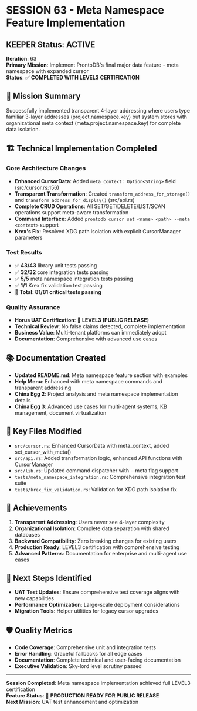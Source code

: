 # SESSION 63 - Meta Namespace Feature Implementation

## KEEPER Status: ACTIVE
**Iteration**: 63  
**Primary Mission**: Implement ProntoDB's final major data feature - meta namespace with expanded cursor  
**Status**: ✅ **COMPLETED WITH LEVEL3 CERTIFICATION**

## 🎯 Mission Summary
Successfully implemented transparent 4-layer addressing where users type familiar 3-layer addresses (project.namespace.key) but system stores with organizational meta context (meta.project.namespace.key) for complete data isolation.

## 🏗️ Technical Implementation Completed

### Core Architecture Changes
- **Enhanced CursorData**: Added `meta_context: Option<String>` field (src/cursor.rs:156)
- **Transparent Transformation**: Created `transform_address_for_storage()` and `transform_address_for_display()` (src/api.rs)
- **Complete CRUD Operations**: All SET/GET/DELETE/LIST/SCAN operations support meta-aware transformation
- **Command Interface**: Added `prontodb cursor set <name> <path> --meta <context>` support
- **Krex's Fix**: Resolved XDG path isolation with explicit CursorManager parameters

### Test Results
- ✅ **43/43** library unit tests passing
- ✅ **32/32** core integration tests passing  
- ✅ **5/5** meta namespace integration tests passing
- ✅ **1/1** Krex fix validation test passing
- 🎯 **Total: 81/81 critical tests passing**

### Quality Assurance
- **Horus UAT Certification**: 🦅 **LEVEL3 (PUBLIC RELEASE)** 
- **Technical Review**: No false claims detected, complete implementation
- **Business Value**: Multi-tenant platforms can immediately adopt
- **Documentation**: Comprehensive with advanced use cases

## 📚 Documentation Created
- **Updated README.md**: Meta namespace feature section with examples
- **Help Menu**: Enhanced with meta namespace commands and transparent addressing
- **China Egg 2**: Project analysis and meta namespace implementation details
- **China Egg 3**: Advanced use cases for multi-agent systems, KB management, document virtualization

## 🔧 Key Files Modified
- `src/cursor.rs`: Enhanced CursorData with meta_context, added set_cursor_with_meta()
- `src/api.rs`: Added transformation logic, enhanced API functions with CursorManager
- `src/lib.rs`: Updated command dispatcher with --meta flag support
- `tests/meta_namespace_integration.rs`: Comprehensive integration test suite
- `tests/krex_fix_validation.rs`: Validation for XDG path isolation fix

## 🎉 Achievements
1. **Transparent Addressing**: Users never see 4-layer complexity
2. **Organizational Isolation**: Complete data separation with shared databases
3. **Backward Compatibility**: Zero breaking changes for existing users
4. **Production Ready**: LEVEL3 certification with comprehensive testing
5. **Advanced Patterns**: Documentation for enterprise and multi-agent use cases

## 🔮 Next Steps Identified
- **UAT Test Updates**: Ensure comprehensive test coverage aligns with new capabilities
- **Performance Optimization**: Large-scale deployment considerations
- **Migration Tools**: Helper utilities for legacy cursor upgrades

## 🛡️ Quality Metrics
- **Code Coverage**: Comprehensive unit and integration tests
- **Error Handling**: Graceful fallbacks for all edge cases  
- **Documentation**: Complete technical and user-facing documentation
- **Executive Validation**: Sky-lord level scrutiny passed

---
**Session Completed**: Meta namespace implementation achieved full LEVEL3 certification  
**Feature Status**: 🚀 **PRODUCTION READY FOR PUBLIC RELEASE**  
**Next Mission**: UAT test enhancement and optimization